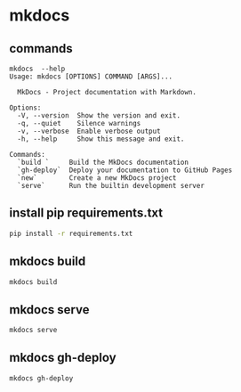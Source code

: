 # mkdocs

## commands

```
mkdocs  --help
Usage: mkdocs [OPTIONS] COMMAND [ARGS]...

  MkDocs - Project documentation with Markdown.

Options:
  -V, --version  Show the version and exit.
  -q, --quiet    Silence warnings
  -v, --verbose  Enable verbose output
  -h, --help     Show this message and exit.

Commands:
  `build `     Build the MkDocs documentation
  `gh-deploy`  Deploy your documentation to GitHub Pages
  `new`        Create a new MkDocs project
  `serve`      Run the builtin development server
```

## install pip requirements.txt

```bash
pip install -r requirements.txt
```

## mkdocs build

```bash
mkdocs build
```

## mkdocs serve

```bash
mkdocs serve
```

## mkdocs gh-deploy

```bash
mkdocs gh-deploy
```

